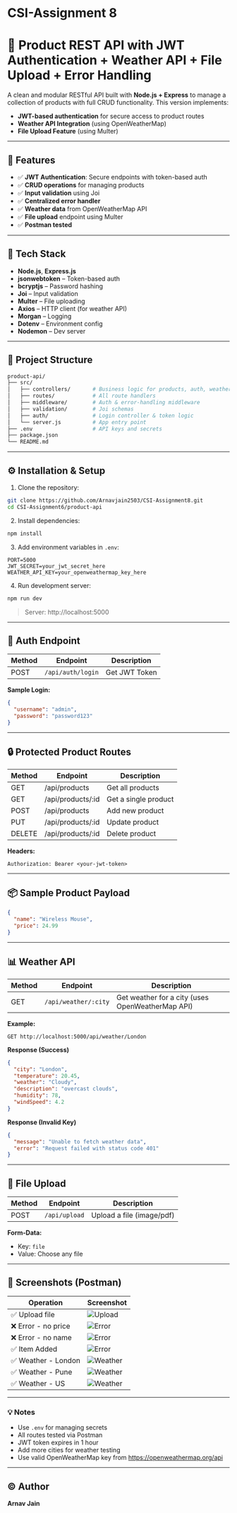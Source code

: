 # CSI-Assignment 8

# 🛒 Product REST API with JWT Authentication + Weather API + File Upload + Error Handling

A clean and modular RESTful API built with **Node.js + Express** to manage a collection of products with full CRUD functionality. This version implements:

- **JWT-based authentication** for secure access to product routes
- **Weather API Integration** (using OpenWeatherMap)
- **File Upload Feature** (using Multer)

---

## 🚀 Features

- ✅ **JWT Authentication**: Secure endpoints with token-based auth
- ✅ **CRUD operations** for managing products
- ✅ **Input validation** using Joi
- ✅ **Centralized error handler**
- ✅ **Weather data** from OpenWeatherMap API
- ✅ **File upload** endpoint using Multer
- ✅ **Postman tested**

---

## 📂 Tech Stack

- **Node.js**, **Express.js**
- **jsonwebtoken** – Token-based auth
- **bcryptjs** – Password hashing
- **Joi** – Input validation
- **Multer** – File uploading
- **Axios** – HTTP client (for weather API)
- **Morgan** – Logging
- **Dotenv** – Environment config
- **Nodemon** – Dev server

---

## 📁 Project Structure

```bash
product-api/
├── src/
│   ├── controllers/       # Business logic for products, auth, weather, file upload
│   ├── routes/            # All route handlers
│   ├── middleware/        # Auth & error-handling middleware
│   ├── validation/        # Joi schemas
│   ├── auth/              # Login controller & token logic
│   └── server.js          # App entry point
├── .env                   # API keys and secrets
├── package.json
└── README.md
```

---

## ⚙️ Installation & Setup

1. Clone the repository:
```bash
git clone https://github.com/Arnavjain2503/CSI-Assignment8.git
cd CSI-Assignment6/product-api
```
2. Install dependencies:
```bash
npm install
```
3. Add environment variables in `.env`:
```env
PORT=5000
JWT_SECRET=your_jwt_secret_here
WEATHER_API_KEY=your_openweathermap_key_here
```
4. Run development server:
```bash
npm run dev
```
> Server: http://localhost:5000

---

## 🔐 Auth Endpoint

| Method | Endpoint | Description |
|--------|----------|-------------|
| POST   | `/api/auth/login` | Get JWT Token |

**Sample Login:**
```json
{
  "username": "admin",
  "password": "password123"
}
```

---

## 🔒 Protected Product Routes

| Method | Endpoint | Description |
|--------|----------|-------------|
| GET    | /api/products       | Get all products |
| GET    | /api/products/:id   | Get a single product |
| POST   | /api/products       | Add new product |
| PUT    | /api/products/:id   | Update product |
| DELETE | /api/products/:id   | Delete product |

**Headers:**
```http
Authorization: Bearer <your-jwt-token>
```

---

## 📦 Sample Product Payload
```json
{
  "name": "Wireless Mouse",
  "price": 24.99
}
```

---

## 📊 Weather API

| Method | Endpoint | Description |
|--------|----------|-------------|
| GET    | `/api/weather/:city` | Get weather for a city (uses OpenWeatherMap API) |

**Example:**
```
GET http://localhost:5000/api/weather/London
```

**Response (Success)**
```json
{
  "city": "London",
  "temperature": 20.45,
  "weather": "Cloudy",
  "description": "overcast clouds",
  "humidity": 78,
  "windSpeed": 4.2
}
```

**Response (Invalid Key)**
```json
{
  "message": "Unable to fetch weather data",
  "error": "Request failed with status code 401"
}
```

---

## 📂 File Upload

| Method | Endpoint | Description |
|--------|----------|-------------|
| POST   | `/api/upload` | Upload a file (image/pdf) |

**Form-Data:**
- Key: `file`
- Value: Choose any file

---

## 🔮 Screenshots (Postman)

| Operation                     | Screenshot                                |
|------------------------------|--------------------------------------------|
| ✅ Upload file              | ![Upload](screenshots/Screenshot%20(172).png) |
| ❌ Error - no price         | ![Error](screenshots/Screenshot%20(173).png) |
| ❌ Error - no name          | ![Error](screenshots/Screenshot%20(174).png) |
| ✅ Item Added            | ![Error](screenshots/Screenshot%20(175).png) |
| ✅ Weather - London         | ![Weather](screenshots/Screenshot%20(176).png) |
| ✅ Weather - Pune           | ![Weather](screenshots/Screenshot%20(177).png) |
| ✅ Weather - US             | ![Weather](screenshots/Screenshot%20(178).png) |

---

### 💡 Notes
- Use `.env` for managing secrets
- All routes tested via Postman
- JWT token expires in 1 hour
- Add more cities for weather testing
- Use valid OpenWeatherMap key from https://openweathermap.org/api

---

## © Author
**Arnav Jain**
